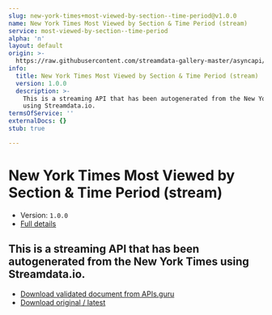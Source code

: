 ```yaml
---
slug: new-york-times+most-viewed-by-section--time-period@v1.0.0
name: New York Times Most Viewed by Section & Time Period (stream)
service: most-viewed-by-section--time-period
alpha: 'n'
layout: default
origin: >-
  https://raw.githubusercontent.com/streamdata-gallery-master/asyncapi/master/_listings/new-york-times/new-york-times-most-viewed-by-section--time-period-stream-async.md
info:
  title: New York Times Most Viewed by Section & Time Period (stream)
  version: 1.0.0
  description: >-
    This is a streaming API that has been autogenerated from the New York Times
    using Streamdata.io.
termsOfService: ''
externalDocs: {}
stub: true

---
```

# New York Times Most Viewed by Section & Time Period (stream)

* Version: `1.0.0`
* [Full details](../html/new-york-times+most-viewed-by-section--time-period@v1.0.0.html)



## This is a streaming API that has been autogenerated from the New York Times using Streamdata.io.



* [Download validated document from APIs.guru](https://raw.githubusercontent.com/APIs-guru/asyncapi-directory/master/docs/APIs/new-york-times%2Bmost-viewed-by-section--time-period%40v1.0.0.yaml)
* [Download original / latest](https://raw.githubusercontent.com/streamdata-gallery-master/asyncapi/master/_listings/new-york-times/new-york-times-most-viewed-by-section--time-period-stream-async.md)

<script type="application/ld+json">
{
  "@context": "http://schema.org/",
  "@type": "WebAPI",
  "description": "This is a streaming API that has been autogenerated from the New York Times using Streamdata.io.",
  "documentation": "",

  "name": "New York Times Most Viewed by Section & Time Period (stream)"
}
</script>
